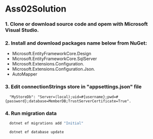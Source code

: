 # Ass02Solution

### 1. Clone or download source code and opem with Microsoft Visual Studio.

### 2. Install and download packages name below from NuGet:
  - Microsoft.EntityFrameworkCore.Design
  - Microsoft.EntityFrameworkCore.SqlServer
  - Microsoft.Extensions.Configuration.
  - Microsoft.Extensions.Configuration.Json.
  - AutoMapper
  
### 3. Edit connectionStrings store in "appsettings.json" file
      "MyStoreDb": "Server=(local);uid=#{username};pwd=#{password};database=MemberDB;TrustServerCertificate=True".
      
### 4. Run migration data
```sh
  dotnet ef migrations add "Initial"
```
```sh
  dotnet ef database update
```
  
